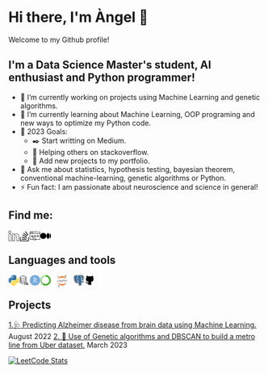 # Hi there, I'm Àngel 👋

Welcome to my Github profile!

## I'm a Data Science Master's student, AI enthusiast and Python programmer!

- 🔭 I’m currently working on projects using Machine Learning and genetic algorithms.
- 🌱 I’m currently learning about Machine Learning, OOP programing and new ways to optimize my Python code.
- :goal_net: 2023 Goals:
  - :black_nib: Start writting on Medium.
  - 🤝 Helping others on stackoverflow.
  - :floppy_disk: Add new projects to my portfolio.
- 💬 Ask me about statistics, hypothesis testing, bayesian theorem, conventional machine-learning, genetic algorithms or Python.
- ⚡ Fun fact: I am passionate about neuroscience and science in general!

## Find me:

<a href="https://www.linkedin.com/in/angelbujalanceg"><img align="left" src="https://raw.githubusercontent.com/angelbujalance/angelbujalance/main/images/linkedin.png" alt="Angel | LinkedIn" width="21px"/></a>
<a href="https://stackoverflow.com/users/19666367/angel-bujalance"><img align="left" src="https://raw.githubusercontent.com/angelbujalance/angelbujalance/main/images/stack-overflow.png" alt="Angel | Stack Overflow" width="21px"/></a>
<a href="https://www.linkedin.com/in/angelbujalanceg"><img align="left" src="https://raw.githubusercontent.com/angelbujalance/angelbujalance/main/images/internet.png" alt="Angel | Web" width="21px"/></a>
<a href="https://medium.com/@angelbujalanceg"><img align="left" src="https://raw.githubusercontent.com/angelbujalance/angelbujalance/main/images/medium.png" alt="Angel | Medium" width="21px"/></a>
<br />

## Languages and tools


<img align="left" src="https://raw.githubusercontent.com/angelbujalance/angelbujalance/main/images/python.png" width="21px"/></a>
<img align="left" src="https://raw.githubusercontent.com/angelbujalance/angelbujalance/main/images/sql-server.png" width="21px"/></a>
<img align="left" src="https://raw.githubusercontent.com/angelbujalance/angelbujalance/main/images/r.png" width="21px"/></a>
<img align="left" src="https://raw.githubusercontent.com/angelbujalance/angelbujalance/main/images/anaconda.png" width="21px"/></a>
<img align="left" src="https://raw.githubusercontent.com/angelbujalance/angelbujalance/main/images/jupyter.png" width="45px"/></a>
<img align="left" src="https://raw.githubusercontent.com/angelbujalance/angelbujalance/main/images/postgre.png" width="21px"/></a>
<img align="left" src="https://raw.githubusercontent.com/angelbujalance/angelbujalance/main/images/github.png" width="21px"/></a>

<br />



## Projects

[1.:stethoscope: Predicting Alzheimer disease from brain data using Machine Learning.](https://github.com/angelbujalance/Alzhemier-Classification) August 2022
[2. :dna: Use of Genetic algorithms and DBSCAN to build a metro line from Uber dataset.]([20221_M2.855_PEC2-Enunciado.ipynb](https://github.com/angelbujalance/MAME_PEC_PUBLIC/blob/main/20221_M2.855_PEC2-Enunciado.ipynb)) March 2023
    
<!--START_SECTION:activity-->
<!--END_SECTION:activity-->


[![LeetCode Stats](https://leetcard.jacoblin.cool/angelbujalance?theme=forest&font=Patrick%20Hand&ext=activity)]([https://leetcard.jacoblin.cool/JacobLinCool?theme=unicorn&extension=activity](https://leetcard.jacoblin.cool/angelbujalance?theme=forest&font=Patrick%20Hand&ext=activity))
